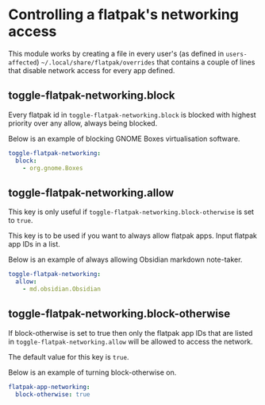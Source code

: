 # Controlling a flatpak's networking access
<!-- TODO: Update these docs to the new name -->
This module works by creating a file in every user's (as defined in `users-affected`) `~/.local/share/flatpak/overrides` that contains a couple of lines that disable network access for every app defined.

## toggle-flatpak-networking.block

Every flatpak id in `toggle-flatpak-networking.block` is blocked with highest priority over any allow, always being blocked.

Below is an example of blocking GNOME Boxes virtualisation software.

```yml
toggle-flatpak-networking:
  block:
    - org.gnome.Boxes
```

## toggle-flatpak-networking.allow

This key is only useful if `toggle-flatpak-networking.block-otherwise` is set to `true`.

This key is to be used if you want to always allow flatpak apps. Input flatpak app IDs in a list.

Below is an example of always allowing Obsidian markdown note-taker.

```yml
toggle-flatpak-networking:
  allow:
    - md.obsidian.Obsidian
```

## toggle-flatpak-networking.block-otherwise

If block-otherwise is set to true then only the flatpak app IDs that are listed in `toggle-flatpak-networking.allow` will be allowed to access the network.

The default value for this key is `true`.

Below is an example of turning block-otherwise on.

```yml
flatpak-app-networking:
  block-otherwise: true
```
